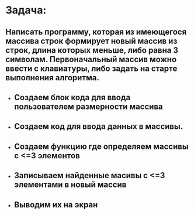 # Задача: 
## Написать программу, которая из имеющегося массива строк формирует новый массив из строк, длина которых меньше, либо равна 3 символам. Первоначальный массив можно ввести с клавиатуры, либо задать на старте выполнения алгоритма.
- ## Создаем блок кода для ввода пользователем размерности массива
- ## Создаем код для ввода данных в массивы.
- ## Создаем функцию где определяем массивы с <=3 элементов
- ## Записываем найденные масивы с <=3 элементами в новый массив
- ## Выводим их на экран
